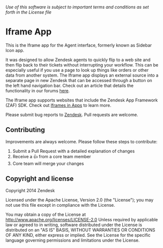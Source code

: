 *Use of this software is subject to important terms and conditions as set forth in the License file*

Iframe App
=========================

This is the Iframe app for the Agent interface, formerly known as Sidebar Icon app.

It was designed to allow Zendesk agents to quickly flip to a web site and then flip back to their tickets without interrupting your workflow. This can be especially useful if you use a page to look up things like orders or other data from another system. The Iframe app displays an external source into a separate page in new Zendesk that can be accessed through a button on the left hand navigation bar. Check out an article that details the functionality in our forums [here](https://support.zendesk.com/entries/22051533-Sidebar-and-Text-apps-for-the-new-Zendesk).

The Iframe app supports websites that include the Zendesk App Framework (ZAF) SDK. Check out [Iframes in Apps](https://developer.zendesk.com/apps/docs/agent/iframes_in_apps) to learn more.

Please submit bug reports to [Zendesk](https://support.zendesk.com/requests/new). Pull requests are welcome.

## Contributing

Improvements are always welcome. Please follow these steps to contribute:

1. Submit a Pull Request with a detailed explanation of changes
2. Receive a :+1: from a core team member
3. Core team will merge your changes

## Copyright and license

Copyright 2014 Zendesk

Licensed under the Apache License, Version 2.0 (the "License"); you may not use this file except in compliance with the License.

You may obtain a copy of the License at
http://www.apache.org/licenses/LICENSE-2.0
Unless required by applicable law or agreed to in writing, software distributed under the License is distributed on an "AS IS" BASIS, WITHOUT WARRANTIES OR CONDITIONS OF ANY KIND, either express or implied. See the License for the specific language governing permissions and limitations under the License.
